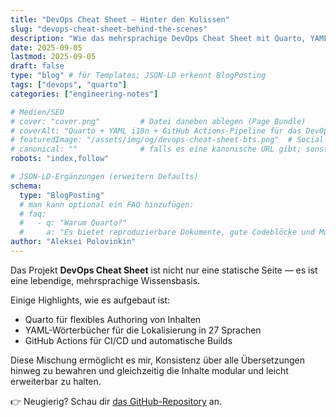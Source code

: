 ```yaml
---
title: "DevOps Cheat Sheet — Hinter den Kulissen"
slug: "devops-cheat-sheet-behind-the-scenes"
description: "Wie das mehrsprachige DevOps Cheat Sheet mit Quarto, YAML-basierter i18n (27+ Sprachen) und GitHub Actions CI/CD aufgebaut ist."
date: 2025-09-05
lastmod: 2025-09-05
draft: false
type: "blog" # für Templates; JSON-LD erkennt BlogPosting
tags: ["devops", "quarto"]
categories: ["engineering-notes"]

# Medien/SEO
# cover: "cover.png"         # Datei daneben ablegen (Page Bundle)
# coverAlt: "Quarto + YAML i18n + GitHub Actions-Pipeline für das DevOps Cheat Sheet"
# featuredImage: "/assets/img/og/devops-cheat-sheet-bts.png"  # Social Card (optional)
# canonical: ""              # falls es eine kanonische URL gibt; sonst leer lassen
robots: "index,follow"

# JSON-LD-Ergänzungen (erweitern Defaults)
schema:
  type: "BlogPosting"
  # man kann optional ein FAQ hinzufügen:
  # faq:
  #   - q: "Warum Quarto?"
  #     a: "Es bietet reproduzierbare Dokumente, gute Codeblöcke und Multi-Format-Builds."
author: "Aleksei Polovinkin"
---
```


Das Projekt **DevOps Cheat Sheet** ist nicht nur eine statische Seite — es ist eine lebendige, mehrsprachige Wissensbasis.

Einige Highlights, wie es aufgebaut ist:

- Quarto für flexibles Authoring von Inhalten
- YAML-Wörterbücher für die Lokalisierung in 27 Sprachen
- GitHub Actions für CI/CD und automatische Builds

Diese Mischung ermöglicht es mir, Konsistenz über alle Übersetzungen hinweg zu bewahren und gleichzeitig die Inhalte modular und leicht erweiterbar zu halten.

👉 Neugierig? Schau dir [das GitHub-Repository](https://github.com/Hackitect7/devops-cheat-sheet) an.
